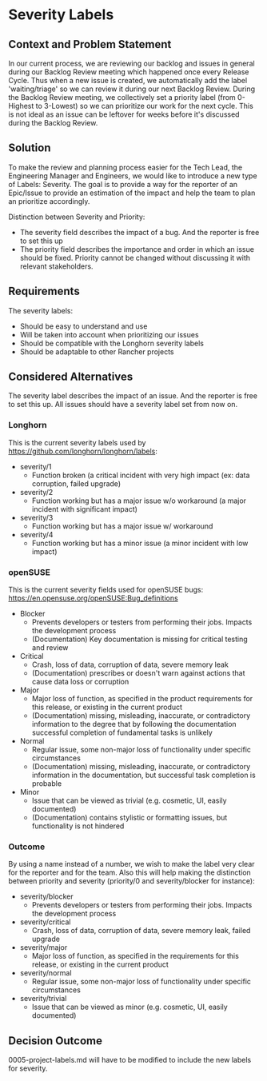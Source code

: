 # Severity Labels

## Context and Problem Statement

In our current process, we are reviewing our backlog and issues in general during our Backlog Review
meeting which happened once every Release Cycle.
Thus when a new issue is created, we automatically add the label 'waiting/triage' so we can review
it during our next Backlog Review. During the Backlog Review meeting, we collectively set a priority
label (from 0-Highest to 3-Lowest) so we can prioritize our work for the next cycle.
This is not ideal as an issue can be leftover for weeks before it's discussed during the
Backlog Review.

## Solution

To make the review and planning process easier for the Tech Lead, the Engineering Manager and
Engineers, we would like to introduce a new type of Labels: Severity.
The goal is to provide a way for the reporter of an Epic/Issue to provide an estimation of the
impact and help the team to plan an prioritize accordingly.

Distinction between Severity and Priority:

- The severity field describes the impact of a bug. And the reporter is free to set this up
- The priority field describes the importance and order in which an issue should be fixed. Priority
cannot be changed without discussing it with relevant stakeholders.

## Requirements

The severity labels:

- Should be easy to understand and use
- Will be taken into account when prioritizing our issues
- Should be compatible with the Longhorn severity labels
- Should be adaptable to other Rancher projects

## Considered Alternatives

The severity label describes the impact of an issue. And the reporter is free to set this up. All
issues should have a severity label set from now on.

### Longhorn

This is the current severity labels used by <https://github.com/longhorn/longhorn/labels>:

- severity/1
  - Function broken (a critical incident with very high impact (ex: data corruption, failed upgrade)
- severity/2
  - Function working but has a major issue w/o workaround (a major incident with significant impact)
- severity/3
  - Function working but has a major issue w/ workaround
- severity/4
  - Function working but has a minor issue (a minor incident with low impact)

### openSUSE

This is the current severity fields used for openSUSE bugs:
<https://en.opensuse.org/openSUSE:Bug_definitions>

- Blocker
  - Prevents developers or testers from performing their jobs. Impacts the development process
  - (Documentation) Key documentation is missing for critical testing and review
- Critical
  - Crash, loss of data, corruption of data, severe memory leak
  - (Documentation) prescribes or doesn't warn against actions that cause data loss or corruption
- Major
  - Major loss of function, as specified in the product requirements for this release, or existing
  in the current product
  - (Documentation) missing, misleading, inaccurate, or contradictory information to the degree that
  by following the documentation successful completion of fundamental tasks is unlikely
- Normal
  - Regular issue, some non-major loss of functionality under specific circumstances
  - (Documentation) missing, misleading, inaccurate, or contradictory information in the
  documentation, but successful task completion is probable
- Minor
  - Issue that can be viewed as trivial (e.g. cosmetic, UI, easily documented)
  - (Documentation) contains stylistic or formatting issues, but functionality is not hindered

### Outcome

By using a name instead of a number, we wish to make the label very clear for the reporter and for
the team. Also this will help making the distinction between priority and severity (priority/0 and
severity/blocker for instance):

- severity/blocker
  - Prevents developers or testers from performing their jobs. Impacts the development process
- severity/critical
  - Crash, loss of data, corruption of data, severe memory leak, failed upgrade
- severity/major
  - Major loss of function, as specified in the requirements for this release, or existing in the
current product
- severity/normal
  - Regular issue, some non-major loss of functionality under specific circumstances
- severity/trivial
  - Issue that can be viewed as minor (e.g. cosmetic, UI, easily documented)

## Decision Outcome

0005-project-labels.md will have to be modified to include the new labels for severity.
